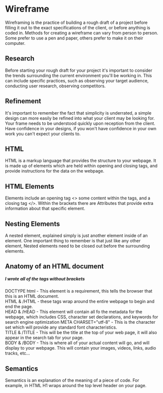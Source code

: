 # Wireframe
Wireframing is the practice of building a rough draft of a project before filling it out to the exact specifications of the client, or before anything is coded in. Methods for creating a wireframe can vary from person to person. Some prefer to use a pen and paper, others prefer to make it on their computer. 

## Research
Before starting your rough draft for your project it's important to consider the trends surrounding the current environment you'll be working in. This can include specific practices, such as observing your target audience, conducting user research, observing competitors. 

## Refinement
It's important to remember the fact that simplicity is underrated, a simple design can more easily be refined into what your client may be looking for. Your frame needs to be understood quickly upon reception from the client. Have confidence in your designs, if you won't have confidence in your own work you can't expect your clients to. 

## HTML
HTML is a markup language that provides the structure to your webpage. It is made up of elements which are held within opening and closing tags, and provide instructions for the data on the webpage. 

## HTML Elements
Elements include an opening tag <> some content within the tags, and a closing tag </>. Within the brackets there are Attributes that provide extra information about that specific element. 

## Nesting Elements
A nested element, explained simply is just another element inside of an element. One important thing to remember is that just like any other element, Nested elements need to be closed out before the surrounding elements. 

## Anatomy of an HTML document
##### I wrote all of the tags without brackets  
DOCTYPE html - This element is a requirement, this tells the browser that this is an HTML document. <br>
HTML & /HTML - these tags wrap around the entire webpage to begin and end the page. <br>
HEAD & /HEAD - This element will contain all fo the metadata for the webpage, which includes CSS, character set declarations, and keywords for search engine optimization
META CHARSET="utf-8" - This is the character set which will provide any standard font characteristics. <br>
TITLE & /TITLE - This will be the title at the top of your web page, it will also appear in the search tab for your page. <br>
BODY & /BODY - This is where all of your actual content will go, and will display to your webpage. This will contain your images, videos, links, audio tracks, etc...  

## Semantics 
Semantics is an explanation of the meaning of a piece of code. For example, in HTML H1 wraps around the top level header on your page. 
